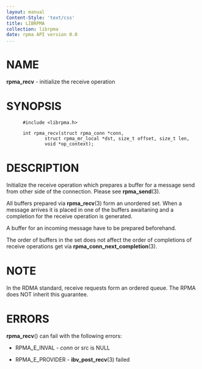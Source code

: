 ```yaml
---
layout: manual
Content-Style: 'text/css'
title: LIBRPMA
collection: librpma
date: rpma API version 0.0
...
```


[comment]: <> (SPDX-License-Identifier: BSD-3-Clause)
[comment]: <> (Copyright 2020, Intel Corporation)

NAME
====

**rpma\_recv** - initialize the receive operation

SYNOPSIS
========

          #include <librpma.h>

          int rpma_recv(struct rpma_conn *conn,
                  struct rpma_mr_local *dst, size_t offset, size_t len,
                  void *op_context);

DESCRIPTION
===========

Initialize the receive operation which prepares a buffer for a message
send from other side of the connection. Please see **rpma\_send**(3).

All buffers prepared via **rpma\_recv**(3) form an unordered set. When a
message arrives it is placed in one of the buffers awaitaning and a
completion for the receive operation is generated.

A buffer for an incoming message have to be prepared beforehand.

The order of buffers in the set does not affect the order of completions
of receive operations get via **rpma\_conn\_next\_completion**(3).

NOTE
====

In the RDMA standard, receive requests form an ordered queue. The RPMA
does NOT inherit this guarantee.

ERRORS
======

**rpma\_recv**() can fail with the following errors:

-   RPMA\_E\_INVAL - *conn* or src is NULL

-   RPMA\_E\_PROVIDER - **ibv\_post\_recv**(3) failed
